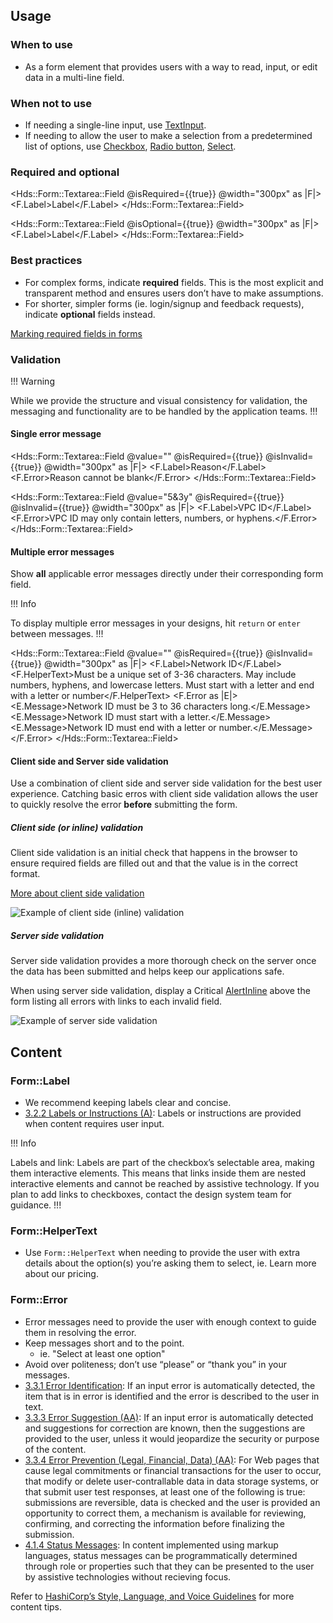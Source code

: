 ## Usage

### When to use

- As a form element that provides users with a way to read, input, or edit data in a multi-line field.

### When not to use

- If needing a single-line input, use [TextInput](/components/form/text-input/overview).
- If needing to allow the user to make a selection from a predetermined list of options, use [Checkbox](/components/form/checkbox/overview), [Radio button](/components/form/radio/overview), [Select](/components/form/select/overview).


### Required and optional

<Hds::Form::Textarea::Field @isRequired={{true}} @width="300px" as |F|>
  <F.Label>Label</F.Label>
</Hds::Form::Textarea::Field>

<Hds::Form::Textarea::Field @isOptional={{true}} @width="300px" as |F|>
  <F.Label>Label</F.Label>
</Hds::Form::Textarea::Field>

### Best practices

- For complex forms, indicate **required** fields. This is the most explicit and transparent method and ensures users don’t have to make assumptions.
- For shorter, simpler forms (ie. login/signup and feedback requests), indicate **optional** fields instead.

[Marking required fields in forms](https://www.nngroup.com/articles/required-fields/)

### Validation

!!! Warning 

While we provide the structure and visual consistency for validation, the messaging and functionality are to be handled by the application teams.
!!!

#### Single error message

<Hds::Form::Textarea::Field @value="" @isRequired={{true}} @isInvalid={{true}} @width="300px" as |F|>
  <F.Label>Reason</F.Label>
  <F.Error>Reason cannot be blank</F.Error>
</Hds::Form::Textarea::Field>

<Hds::Form::Textarea::Field @value="5&3y" @isRequired={{true}} @isInvalid={{true}} @width="300px" as |F|>
  <F.Label>VPC ID</F.Label>
  <F.Error>VPC ID may only contain letters, numbers, or hyphens.</F.Error>
</Hds::Form::Textarea::Field>

#### Multiple error messages

Show **all** applicable error messages directly under their corresponding form field.

!!! Info

To display multiple error messages in your designs, hit `return` or `enter` between messages.
!!!

<Hds::Form::Textarea::Field @value="" @isRequired={{true}} @isInvalid={{true}} @width="300px" as |F|>
  <F.Label>Network ID</F.Label>
  <F.HelperText>Must be a unique set of 3-36 characters. May include numbers, hyphens, and lowercase letters. Must start with a letter and end with a letter or number</F.HelperText>
  <F.Error as |E|>
    <E.Message>Network ID must be 3 to 36 characters long.</E.Message>
    <E.Message>Network ID must start with a letter.</E.Message>
    <E.Message>Network ID must end with a letter or number.</E.Message>
  </F.Error>
</Hds::Form::Textarea::Field>

#### Client side and Server side validation

Use a combination of client side and server side validation for the best user experience. Catching basic erros with client side validation allows the user to quickly resolve the error **before** submitting the form.

##### Client side (or inline) validation

Client side validation is an initial check that happens in the browser to ensure required fields are filled out and that the value is in the correct format.

[More about client side validation](https://developer.mozilla.org/en-US/docs/Learn/Forms/Form_validation)

![Example of client side (inline) validation](/assets/components/general/validation-client_side.png)

##### Server side validation

Server side validation provides a more thorough check on the server once the data has been submitted and helps keep our applications safe.

When using server side validation, display a Critical [AlertInline](/components/alerts/overview) above the form listing all errors with links to each invalid field.

![Example of server side validation](/assets/components/general/validation-server_side.png)

## Content

### Form::Label

- We recommend keeping labels clear and concise.
- [3.2.2 Labels or Instructions (A)](https://www.w3.org/WAI/WCAG21/Understanding/labels-or-instructions.html): Labels or instructions are provided when content requires user input.

!!! Info

Labels and link: Labels are part of the checkbox’s selectable area, making them interactive elements. This means that links inside them are nested interactive elements and cannot be reached by assistive technology. If you plan to add links to checkboxes, contact the design system team for guidance.
!!!

### Form::HelperText

- Use `Form::HelperText` when needing to provide the user with extra details about the option(s) you’re asking them to select, ie. Learn more about our pricing.

### Form::Error

- Error messages need to provide the user with enough context to guide them in resolving the error.
- Keep messages short and to the point.
  - ie. "Select at least one option"
- Avoid over politeness; don’t use “please” or “thank you” in your messages.
- [3.3.1 Error Identification](https://www.w3.org/WAI/WCAG21/Understanding/error-identification.html): If an input error is automatically detected, the item that is in error is identified and the error is described to the user in text.
- [3.3.3 Error Suggestion (AA)](https://www.w3.org/WAI/WCAG21/Understanding/error-suggestion.html): If an input error is automatically detected and suggestions for correction are known, then the suggestions are provided to the user, unless it would jeopardize the security or purpose of the content.
- [3.3.4 Error Prevention (Legal, Financial, Data) (AA)](https://www.w3.org/WAI/WCAG21/Understanding/error-prevention-legal-financial-data.html): For Web pages that cause legal commitments or financial transactions for the user to occur, that modify or delete user-contrallable data in data storage systems, or that submit user test responses, at least one of the following is true: submissions are reversible, data is checked and the user is provided an opportunity to correct them, a mechanism is available for reviewing, confirming, and correcting the information before finalizing the submission.
- [4.1.4 Status Messages](https://www.w3.org/WAI/WCAG21/Understanding/status-messages.html): In content implemented using markup languages, status messages can be programmatically determined through role or properties such that they can be presented to the user by assistive technologies without recieving focus.

Refer to [HashiCorp’s Style, Language, and Voice Guidelines](https://docs.google.com/document/d/1MRvGd6tS5JkIwl_GssbyExkMJqOXKeUE00kSEtFi8m8/edit?usp=sharing) for more content tips.

